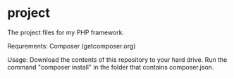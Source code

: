 project
=======

The project files for my PHP framework.

Requrements:
Composer (getcomposer.org)

Usage:
Download the contents of this repository to your hard drive.
Run the command "composer install" in the folder that contains composer.json.

